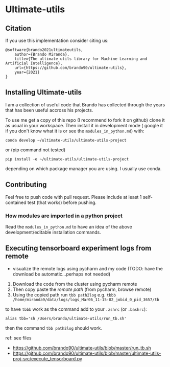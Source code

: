 # Ultimate-utils

## Citation
If you use this implementation consider citing us:

```
@software{brando2021ultimateutils,
    author={Brando Miranda},
    title={The ultimate utils library for Machine Learning and Artificial Intelligence},
    url={https://github.com/brando90/ultimate-utils},
    year={2021}
}
```

## Installing Ultimate-utils

I am a collection of useful code that Brando has collected through the years that has been useful accross his projects.

To use me get a copy of this repo (I recommend to fork it on github) clone it as usual in your workspace. 
Then install it in development mode (
google it if you don't know what it is or see the `modules_in_python.md`) with:

```
conda develop ~/ultimate-utils/ultimate-utils-project
```

or (pip command not tested)

```
pip install -e ~/ultimate-utils/ultimate-utils-project
```

depending on which package manager you are using.
I usually use conda.

## Contributing

Feel free to push code with pull request.
Please include at least 1 self-contained test (that works) before pushing.

### How modules are imported in a python project

Read the `modules_in_python.md` to have an idea of the above development/editable installation commands. 

## Executing tensorboard experiment logs from remote

- visualize the remote logs using pycharm and my code (TODO: have the download be automatic...perhaps not needed)

1. Download the code from the cluster using pycharm remote
2. Then copy paste the *remote path* (from pycharm, browse remote)
3. Using the copied path run `tbb path2log` e.g. `tbbb /home/miranda9/data/logs/logs_Mar06_11-15-02_jobid_0_pid_3657/tb`

to have `tbbb` work as the command add to your `.zshrc` (or `.bashrc`):
```
alias tbb='sh /Users/brando/ultimate-utils/run_tb.sh'
```

then the command `tbb path2log` should work.

ref: see files
- https://github.com/brando90/ultimate-utils/blob/master/run_tb.sh
- https://github.com/brando90/ultimate-utils/blob/master/ultimate-utils-proj-src/execute_tensorboard.py
